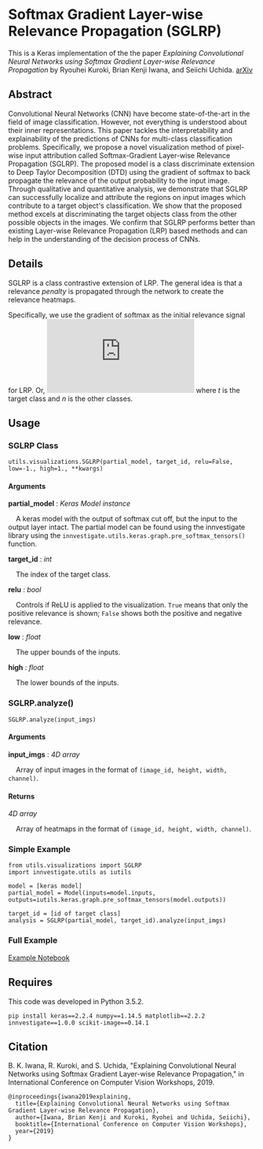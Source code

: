 # Softmax Gradient Layer-wise Relevance Propagation (SGLRP)

This is a Keras implementation of the the paper *Explaining Convolutional Neural Networks using Softmax Gradient Layer-wise Relevance Propagation* by Ryouhei Kuroki, Brian Kenji Iwana, and Seiichi Uchida. [arXiv](https://arxiv.org/abs/1908.04351)

## Abstract

Convolutional Neural Networks (CNN) have become state-of-the-art in the field of image classification. However, not everything is understood about their inner representations. This paper tackles the interpretability and explainability of the predictions of CNNs for multi-class classification problems. Specifically, we propose a novel visualization method of pixel-wise input attribution called Softmax-Gradient Layer-wise Relevance Propagation (SGLRP). The proposed model is a class discriminate extension to Deep Taylor Decomposition (DTD) using the gradient of softmax to back propagate the relevance of the output probability to the input image. Through qualitative and quantitative analysis, we demonstrate that SGLRP can successfully localize and attribute the regions on input images which contribute to a target object's classification. We show that the proposed method excels at discriminating the target objects class from the other possible objects in the images. We confirm that SGLRP performs better than existing Layer-wise Relevance Propagation (LRP) based methods and can help in the understanding of the decision process of CNNs. 

## Details

SGLRP is a class contrastive extension of LRP. The general idea is that a relevance *penalty* is propagated through the network to create the relevance heatmaps. 

Specifically, we use the gradient of softmax as the initial relevance signal for LRP. Or,
![sglrpdef](https://latex.codecogs.com/gif.latex?R_%7Bn%7D%5E%7B%28L%29%7D%20%3D%20%5Cfrac%7B%5Cpartial%20%5Chat%7By%7D_t%7D%7B%5Cpartial%20z_n%7D%20%3D%20%5Cleft%5C%7B%5Cbegin%7Bmatrix%7D%20%26%20%5Chat%7By%7D_t%281-%5Chat%7By%7D_t%29%20%26%20n%3Dt%20%5C%5C%20%26%20-%20%5Chat%7By%7D_t%5Chat%7By%7D_n%20%26%20%5Cmathrm%7Botherwise%7D%2C%20%5Cend%7Bmatrix%7D%5Cright.)
where *t* is the target class and *n* is the other classes.

## Usage

### SGLRP Class

```
utils.visualizations.SGLRP(partial_model, target_id, relu=False, low=-1., high=1., **kwargs)
```
#### Arguments

**partial_model** : *Keras Model instance*

&nbsp;&nbsp;&nbsp;&nbsp;A keras model with the output of softmax cut off, but the input to the output layer intact. The partial model can be found using the innvestigate library using the ```innvestigate.utils.keras.graph.pre_softmax_tensors()``` function.
    
**target_id** : *int*

&nbsp;&nbsp;&nbsp;&nbsp;The index of the target class.
    
**relu** : *bool*

&nbsp;&nbsp;&nbsp;&nbsp;Controls if ReLU is applied to the visualization. ```True``` means that only the positive relevance is shown; ```False``` shows both the positive and negative relevance.
    
**low** : *float*

&nbsp;&nbsp;&nbsp;&nbsp;The upper bounds of the inputs.
    
**high** : *float*

&nbsp;&nbsp;&nbsp;&nbsp;The lower bounds of the inputs.
    
### SGLRP.analyze()
    
```
SGLRP.analyze(input_imgs)
```
#### Arguments

**input_imgs** : *4D array*

&nbsp;&nbsp;&nbsp;&nbsp;Array of input images in the format of ```(image_id, height, width, channel)```.
    

#### Returns

*4D array*

&nbsp;&nbsp;&nbsp;&nbsp;Array of heatmaps in the format of ```(image_id, height, width, channel)```.

### Simple Example

```
from utils.visualizations import SGLRP
import innvestigate.utils as iutils

model = [keras model]
partial_model = Model(inputs=model.inputs, outputs=iutils.keras.graph.pre_softmax_tensors(model.outputs)) 

target_id = [id of target class]
analysis = SGLRP(partial_model, target_id).analyze(input_imgs)

```

### Full Example

[Example Notebook](example.ipynb)

## Requires

This code was developed in Python 3.5.2.

```
pip install keras==2.2.4 numpy==1.14.5 matplotlib==2.2.2 innvestigate==1.0.0 scikit-image==0.14.1
```

## Citation

B. K. Iwana, R. Kuroki, and S. Uchida, "Explaining Convolutional Neural Networks using Softmax Gradient Layer-wise Relevance Propagation," in International Conference on Computer Vision Workshops, 2019.

```
@inproceedings{iwana2019explaining,
  title={Explaining Convolutional Neural Networks using Softmax Gradient Layer-wise Relevance Propagation},
  author={Iwana, Brian Kenji and Kuroki, Ryohei and Uchida, Seiichi},
  booktitle={International Conference on Computer Vision Workshops},
  year={2019}
}
```
